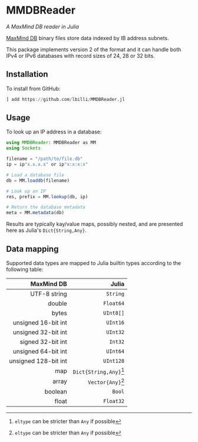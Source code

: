 # MMDBReader

*A MaxMind DB reader in Julia*

[MaxMind DB](https://maxmind.github.io/MaxMind-DB/) binary files store data
indexed by IB address subnets.

This package implements version 2 of the format and it can handle both
IPv4 or IPv6 databases with record sizes of 24, 28 or 32 bits.

## Installation
To install from GitHub:
```julia
] add https://github.com/lbilli/MMDBReader.jl
```

## Usage
To look up an IP address in a database:
```julia
using MMDBReader: MMDBReader as MM
using Sockets

filename = "/path/to/file.db"
ip = ip"x.x.x.x" or ip"x:x:x:x"

# Load a database file
db = MM.loaddb(filename)

# Look up an IP
res, prefix = MM.lookup(db, ip)

# Return the database metadata
meta = MM.metadata(db)
```
Results are typically kay/value maps, possibly nested,
and are presented here as Julia's `Dict{String,Any}`.

## Data mapping
Supported data types are mapped to Julia builtin types
according to the following table:

| MaxMind DB | Julia |
| ---: | ---: |
| UTF-8 string | `String` |
| double | `Float64` |
| bytes  | `UInt8[]` |
| unsigned 16-bit int | `UInt16` |
| unsigned 32-bit int | `UInt32` |
| signed 32-bit int   | `Int32` |
| unsigned 64-bit int | `UInt64` |
| unsigned 128-bit int | `UInt128` |
| map | `Dict{String,Any}`[^1] |
| array | `Vector{Any}`[^1]  |
| boolean | `Bool` |
| float | `Float32` |

[^1]: `eltype` can be stricter than `Any` if possible


